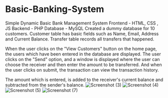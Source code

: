 # Basic-Banking-System

Simple Dynamic Basic Bank Management System
Frontend - HTML, CSS , JS
Backend - PHP
Database - MySQL
Created a dummy database for 10 customers. Customer table has basic fields such as Name, Email, Address and Current Balance. Transfer table records all transfers that happened.

When the user clicks on the "View Customers" button on the home page, the users which have been entered in the database are displayed. The user clicks on the "Send" option, and a window is displayed where the user can choose the receiver and then enter the amount to be transferred. And when the user clicks on submit, the transaction can view the transaction history.

The amount which is entered, is added to the receiver's current balance and subtracted from the sender's balance.
![Screenshot (3)](https://github.com/Ronith7/Basic-Banking-System/assets/119938068/d5e18d2f-3a68-4004-a7f4-658287b68a53)
![Screenshot (4)](https://github.com/Ronith7/Basic-Banking-System/assets/119938068/333c3b27-bb28-484d-8998-ca54797a680f)
![Screenshot (5)](https://github.com/Ronith7/Basic-Banking-System/assets/119938068/f433af51-565a-4241-961f-9d3a399668e9)
![Screenshot (7)](https://github.com/Ronith7/Basic-Banking-System/assets/119938068/f60478b9-f873-4a9d-959f-b42d7005534d)

